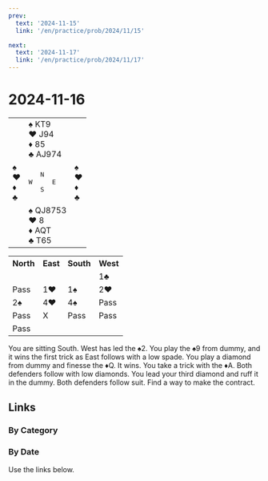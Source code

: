 ```yaml
---
prev:
  text: '2024-11-15'
  link: '/en/practice/prob/2024/11/15'

next:
  text: '2024-11-17'
  link: '/en/practice/prob/2024/11/17'
---
```


# 2024-11-16

<table class="deal">
	<tr>
		<td></td>
		<td>♠ KT9<br>♥ J94<br>♦ 85<br>♣ AJ974</td>
		<td></td>
	</tr>
	<tr>
		<td>♠ <br>♥ <br>♦ <br>♣ </td>
		<td><pre>   N<br>W     E<br>   S</pre></td>
		<td>♠ <br>♥ <br>♦ <br>♣ </td>
	</tr>
	<tr>
		<td></td>
		<td>♠ QJ8753<br>♥ 8<br>♦ AQT<br>♣ T65</td>
		<td></td>
	</tr>
</table>

<table class="auction">
	<tr>
		<th>North</th>
		<th>East</th>
		<th>South</th>
		<th>West</th>
	</tr>
	<tr>
		<td></td>
		<td></td>
		<td></td>
		<td>1♣</td>
	</tr>
	<tr>
		<td>Pass</td>
		<td>1♥</td>
		<td>1♠</td>
		<td>2♥</td>
	</tr>
	<tr>
		<td>2♠</td>
		<td>4♥</td>
		<td>4♠</td>
		<td>Pass</td>
	</tr>
	<tr>
		<td>Pass</td>
		<td>X</td>
		<td>Pass</td>
		<td>Pass</td>
	</tr>
	<tr>
		<td>Pass</td>
		<td></td>
		<td></td>
		<td></td>
	</tr>
</table>

You are sitting South. West has led the ♠2. You play the ♠9 from dummy, and it wins the first trick as East follows with a low spade. You play a diamond from dummy and finesse the ♦Q. It wins. You take a trick with the ♦A. Both defenders follow with low diamonds. You lead your third diamond and ruff it in the dummy. Both defenders follow suit. Find a way to make the contract.

## Links

[<Badge type="tip" text="Check Solution"/>](/en/learning/prob/2024/11/16)

### By Category

[<Badge type="tip" text="<--"/>](/en/practice/prob/2024/11/15)
[<Badge type="tip" text="Calendar"/>](/en/practice/calendar/2024/11)
[<Badge type="tip" text="-->"/>](/en/practice/prob/2024/11/18)

### By Date

Use the links below.